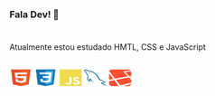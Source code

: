 ### Fala Dev! 👋
#
<!--
**RenanAugusto-hub/renanaugusto-hub** is a ✨ _special_ ✨ repository because its `README.md` (this file) appears on your GitHub profile.

Here are some ideas to get you started:

- 🔭 I’m currently working on ...
- 🌱 I’m currently learning ...
- 👯 I’m looking to collaborate on ...
- 🤔 I’m looking for help with ...
- 💬 Ask me about ...
- 📫 How to reach me: ...
- 😄 Pronouns: ...
- ⚡ Fun fact: ...
-->
Atualmente estou estudado HMTL, CSS e JavaScript

<div>
  <a href="https://github.com/renanaugusto-hub"></a>
  <!--
  <img src="https://github-readme-stats.vercel.app/api?username=renanaugusto-hub&show_icons=true&include_all_commits=true&theme=react"></img>
  <img src="https://github-readme-stats.vercel.app/api/top-langs/?username=renanaugusto-hub&layout=compact&hide_progress=true&&langs_count=16&theme=react"></img>
  -->
</div>


<div style="display: inline_block"><br>
  <img align="center" alt="Renan-HTML" height="30" width="40" src="https://raw.githubusercontent.com/devicons/devicon/master/icons/html5/html5-original.svg">
  <img align="center" alt="Renan-CSS" height="30" width="40" src="https://raw.githubusercontent.com/devicons/devicon/master/icons/css3/css3-original.svg">
  <img align="center" alt="Renan-Js" height="30" width="40" src="https://raw.githubusercontent.com/devicons/devicon/master/icons/javascript/javascript-plain.svg">
  <img align="center" alt="Renan-mysql" height="30" width="40" src="https://raw.githubusercontent.com/devicons/devicon/master/icons/mysql/mysql-plain.svg">
  <img align="center" alt="Renan-laravel" height="30" width="40" src="https://raw.githubusercontent.com/devicons/devicon/master/icons/laravel/laravel-plain.svg">
</div>
